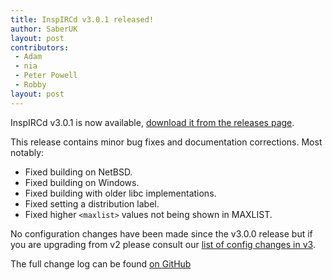 ```yaml
---
title: InspIRCd v3.0.1 released!
author: SaberUK
layout: post
contributors:
 - Adam
 - nia
 - Peter Powell
 - Robby
layout: post
---
```


InspIRCd v3.0.1 is now available, [download it from the releases page](https://github.com/inspircd/inspircd/releases).

This release contains minor bug fixes and documentation corrections. Most notably:

- Fixed building on NetBSD.
- Fixed building on Windows.
- Fixed building with older libc implementations.
- Fixed setting a distribution label.
- Fixed higher `<maxlist>` values not being shown in MAXLIST.

No configuration changes have been made since the v3.0.0 release but if you are upgrading from v2 please consult our [list of config changes in v3](https://docs.inspircd.org/3/breaking-changes).

<!--more-->

The full change log can be found [on GitHub](https://github.com/inspircd/inspircd/compare/v3.0.0...v3.0.1)
